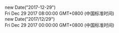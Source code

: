 new Date("2017-12-29")   
Fri Dec 29 2017 08:00:00 GMT+0800 (中国标准时间)   
new Date("2017/12/29")   
Fri Dec 29 2017 00:00:00 GMT+0800 (中国标准时间)